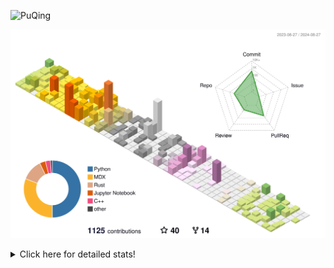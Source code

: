 ![PuQing](https://user-images.githubusercontent.com/27223114/171565019-9a56fae6-b08b-421f-99db-7e830da42371.png)

![](./profile-3d-contrib/profile-season-animate.svg)

<details>
<summary>Click here for detailed stats!</summary>

<!--START_SECTION:waka-->
![Lines of code](https://img.shields.io/badge/From%20Hello%20World%20I%27ve%20Written-1.4%20million%20lines%20of%20code-blue)

**🐱 My GitHub Data** 

> 📦 401.4 kB Used in GitHub's Storage 
 > 
> 🏆 478 Contributions in the Year 2024
 > 
> 🚫 Not Opted to Hire
 > 
> 📜 54 Public Repositories 
 > 
> 🔑 29 Private Repositories 
 > 
**I'm an Early 🐤** 

```text
🌞 Morning                488 commits         ██░░░░░░░░░░░░░░░░░░░░░░░   06.26 % 
🌆 Daytime                3512 commits        ███████████░░░░░░░░░░░░░░   45.04 % 
🌃 Evening                1778 commits        ██████░░░░░░░░░░░░░░░░░░░   22.80 % 
🌙 Night                  2019 commits        ██████░░░░░░░░░░░░░░░░░░░   25.89 % 
```


📊 **This Week I Spent My Time On** 

```text
💬 Programming Languages: 
Python                   7 hrs 25 mins       ███████░░░░░░░░░░░░░░░░░░   26.56 % 
TypeScript               6 hrs 6 mins        █████░░░░░░░░░░░░░░░░░░░░   21.82 % 
Browsing                 4 hrs 37 mins       ████░░░░░░░░░░░░░░░░░░░░░   16.55 % 
GitHubing                3 hrs 33 mins       ███░░░░░░░░░░░░░░░░░░░░░░   12.72 % 
Fish Touching            1 hr 56 mins        ██░░░░░░░░░░░░░░░░░░░░░░░   06.95 % 

🔥 Editors: 
VS Code                  15 hrs 14 mins      ██████████████░░░░░░░░░░░   54.52 % 
Chrome                   12 hrs 33 mins      ███████████░░░░░░░░░░░░░░   44.94 % 
fish                     9 mins              ░░░░░░░░░░░░░░░░░░░░░░░░░   00.55 % 

💻 Operating System: 
Mac                      12 hrs 43 mins      ███████████░░░░░░░░░░░░░░   45.48 % 
WSL                      7 hrs 28 mins       ███████░░░░░░░░░░░░░░░░░░   26.73 % 
Windows                  6 hrs 10 mins       ██████░░░░░░░░░░░░░░░░░░░   22.10 % 
Linux                    1 hr 35 mins        █░░░░░░░░░░░░░░░░░░░░░░░░   05.69 % 
```


<!--END_SECTION:waka-->
</details>
